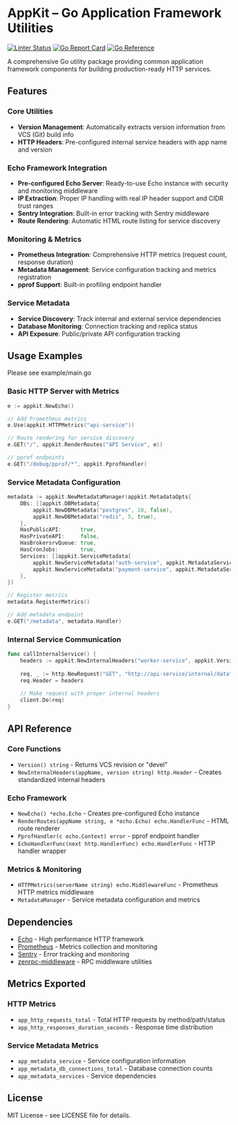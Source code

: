 # AppKit – Go Application Framework Utilities

[![Linter Status](https://github.com/vmkteam/appkit/actions/workflows/golangci-lint.yml/badge.svg?branch=master)](https://github.com/vmkteam/appkit/actions)
[![Go Report Card](https://goreportcard.com/badge/github.com/vmkteam/appkit)](https://goreportcard.com/report/github.com/vmkteam/appkit)
[![Go Reference](https://pkg.go.dev/badge/github.com/vmkteam/appkit.svg)](https://pkg.go.dev/github.com/vmkteam/appkit)

A comprehensive Go utility package providing common application framework components for building production-ready HTTP services.

## Features

### Core Utilities
- **Version Management**: Automatically extracts version information from VCS (Git) build info
- **HTTP Headers**: Pre-configured internal service headers with app name and version

### Echo Framework Integration
- **Pre-configured Echo Server**: Ready-to-use Echo instance with security and monitoring middleware
- **IP Extraction**: Proper IP handling with real IP header support and CIDR trust ranges
- **Sentry Integration**: Built-in error tracking with Sentry middleware
- **Route Rendering**: Automatic HTML route listing for service discovery

### Monitoring & Metrics
- **Prometheus Integration**: Comprehensive HTTP metrics (request count, response duration)
- **Metadata Management**: Service configuration tracking and metrics registration
- **pprof Support**: Built-in profiling endpoint handler

### Service Metadata
- **Service Discovery**: Track internal and external service dependencies
- **Database Monitoring**: Connection tracking and replica status
- **API Exposure**: Public/private API configuration tracking

## Usage Examples

Please see example/main.go

### Basic HTTP Server with Metrics

```go
e := appkit.NewEcho()

// Add Prometheus metrics
e.Use(appkit.HTTPMetrics("api-service"))

// Route rendering for service discovery
e.GET("/", appkit.RenderRoutes("API Service", e))

// pprof endpoints
e.GET("/debug/pprof/*", appkit.PprofHandler)
```

### Service Metadata Configuration

```go
metadata := appkit.NewMetadataManager(appkit.MetadataOpts{
    DBs: []appkit.DBMetadata{
        appkit.NewDBMetadata("postgres", 10, false),
        appkit.NewDBMetadata("redis", 5, true),
    },
    HasPublicAPI:      true,
    HasPrivateAPI:     false,
    HasBrokersrvQueue: true,
    HasCronJobs:       true,
    Services: []appkit.ServiceMetadata{
        appkit.NewServiceMetadata("auth-service", appkit.MetadataServiceTypeSync),
        appkit.NewServiceMetadata("payment-service", appkit.MetadataServiceTypeExternal),
    },
})

// Register metrics
metadata.RegisterMetrics()

// Add metadata endpoint
e.GET("/metadata", metadata.Handler)
```

### Internal Service Communication

```go
func callInternalService() {
    headers := appkit.NewInternalHeaders("worker-service", appkit.Version())
    
    req, _ := http.NewRequest("GET", "http://api-service/internal/data", nil)
    req.Header = headers
    
    // Make request with proper internal headers
    client.Do(req)
}
```

## API Reference

### Core Functions

- `Version() string` - Returns VCS revision or "devel"
- `NewInternalHeaders(appName, version string) http.Header` - Creates standardized internal headers

### Echo Framework

- `NewEcho() *echo.Echo` - Creates pre-configured Echo instance
- `RenderRoutes(appName string, e *echo.Echo) echo.HandlerFunc` - HTML route renderer
- `PprofHandler(c echo.Context) error` - pprof endpoint handler
- `EchoHandlerFunc(next http.HandlerFunc) echo.HandlerFunc` - HTTP handler wrapper

### Metrics & Monitoring

- `HTTPMetrics(serverName string) echo.MiddlewareFunc` - Prometheus HTTP metrics middleware
- `MetadataManager` - Service metadata configuration and metrics

## Dependencies

- [Echo](https://echo.labstack.com/) - High performance HTTP framework
- [Prometheus](https://prometheus.io/) - Metrics collection and monitoring
- [Sentry](https://sentry.io/) - Error tracking and monitoring
- [zenrpc-middleware](https://github.com/vmkteam/zenrpc-middleware) - RPC middleware utilities

## Metrics Exported

### HTTP Metrics
- `app_http_requests_total` - Total HTTP requests by method/path/status
- `app_http_responses_duration_seconds` - Response time distribution

### Service Metadata Metrics
- `app_metadata_service` - Service configuration information
- `app_metadata_db_connections_total` - Database connection counts
- `app_metadata_services` - Service dependencies

## License

MIT License - see LICENSE file for details.